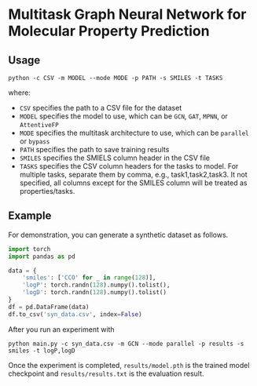 # Multitask Graph Neural Network for Molecular Property Prediction

## Usage

```
python -c CSV -m MODEL --mode MODE -p PATH -s SMILES -t TASKS
```

where:
- `CSV` specifies the path to a CSV file for the dataset
- `MODEL` specifies the model to use, which can be `GCN`, `GAT`, `MPNN`, or `AttentiveFP`
- `MODE` specifies the multitask architecture to use, which can be `parallel` or `bypass`
- `PATH` specifies the path to save training results
- `SMILES` specifies the SMIELS column header in the CSV file
- `TASKS` specifies the CSV column headers for the tasks to model. For multiple tasks, separate them by comma, e.g., task1,task2,task3. It not specified, all columns except for the SMILES column will be treated as properties/tasks.

## Example

For demonstration, you can generate a synthetic dataset as follows.

```python
import torch
import pandas as pd

data = {
    'smiles': ['CCO' for _ in range(128)],
    'logP': torch.randn(128).numpy().tolist(),
    'logD': torch.randn(128).numpy().tolist()
}
df = pd.DataFrame(data)
df.to_csv('syn_data.csv', index=False)
```

After you run an experiment with

```
python main.py -c syn_data.csv -m GCN --mode parallel -p results -s smiles -t logP,logD
```

Once the experiment is completed, `results/model.pth` is the trained model checkpoint
and `results/results.txt` is the evaluation result.

